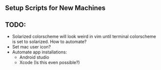 ## Setup Scripts for New Machines

## TODO:
* Solarized colorscheme will look weird in vim until terminal colorscheme is set to solarized. How to automate? 
* Set mac user icon? 
* Automate app installations:
	* Android studio
	* Xcode (Is this even possible?)
